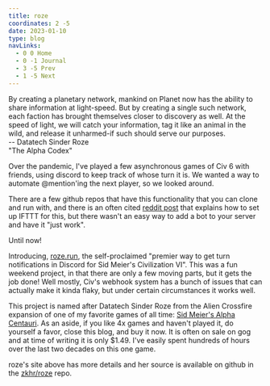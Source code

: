 ```yaml
---
title: roze
coordinates: 2 -5
date: 2023-01-10
type: blog
navLinks:
  - 0 0 Home
  - 0 -1 Journal
  - 3 -5 Prev
  - 1 -5 Next
---
```


<div class="section">
  <div class="quote ac-quote">
    <div>
      By creating a planetary network, mankind on Planet now has the ability
      to share information at light-speed. But by creating a single such
      network, each faction has brought themselves closer to discovery as
      well. At the speed of light, we will catch your information, tag it
      like an animal in the wild, and release it unharmed-if such should
      serve our purposes.
    </div>
    <div class="attribution">
      -- Datatech Sinder Roze
      <div>"The Alpha Codex"</div>
    </div>
  </div>
</div>

Over the pandemic, I've played a few asynchronous games of Civ 6 with friends,
using discord to keep track of whose turn it is. We wanted a way to automate
@mention'ing the next player, so we looked around.

There are a few github repos that have this functionality that you can clone and
run with, and there is an often cited
[reddit post](https://www.reddit.com/r/civ/comments/aqwwui/play_by_cloud_making_webhook_work_with_discord/)
that explains how to set up IFTTT for this, but there wasn't an easy way to add
a bot to your server and have it "just work".

Until now!

Introducing, [roze.run](https://roze.run), the self-proclaimed "premier way to
get turn notifications in Discord for Sid Meier's Civilization VI". This was a
fun weekend project, in that there are only a few moving parts, but it gets the
job done! Well mostly, Civ's webhook system has a bunch of issues that can
actually make it kinda flaky, but under certain circumstances it works well.

This project is named after Datatech Sinder Roze from the Alien Crossfire
expansion of one of my favorite games of all time:
[Sid Meier's Alpha Centauri](https://www.gog.com/en/game/sid_meiers_alpha_centauri).
As an aside, if you like 4x games and haven't played it, do yourself a favor,
close this blog, and buy it now. It is often on sale on gog and at time of
writing it is only $1.49. I've easily spent hundreds of hours over the last two
decades on this one game.

roze's site above has more details and her source is available on github in the
[zkhr/roze](https://github.com/zkhr/roze) repo.
